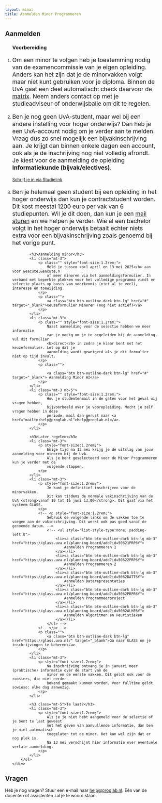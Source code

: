 ```yaml
---
layout: minai
title: Aanmelden Minor Programmeren
---
```





<div class="rounded-lg py-5 min-vh-75 v-center text-center markered3">
    <div class="px-4">
        <h2 class="display-2 text-center mb-4 text-lisght">Aanmelden</h2>
        <ol class="w-50 mx-auto text-left">
            <h3>Voorbereiding</h3>
            <li class="mt-3">
                <p style="font-size:1.2rem;">
                    Om een minor te volgen heb je toestemming nodig van de 
                    examencommissie van je eigen opleiding. Anders kan het zijn 
                    dat je de minorvakken volgt maar niet kunt gebruiken 
                    voor je diploma. Binnen de UvA gaat een deel automatisch: check 
                    daarvoor de <a href="#">matrix</a>. Neem anders contact
                    op met je studieadviseur of onderwijsbalie om dit te regelen.
                </p>
            </li>
            <li class="mt-3">
                <p style="font-size:1.2rem;">
                    Ben je nog geen UvA-student, maar wel bij een andere instelling voor hoger
                    onderwijs? Dan heb je een UvA-account nodig om je verder aan te melden. 
                    Vraag dus zo snel mogelijk een bijvakinschrijving aan. Je krijgt dan binnen
                    enkele dagen een account, ook als je de inschrijving nog niet volledig afrondt. Je kiest voor de aanmelding de opleiding <strong>Informatiekunde (bijvak/electives)</strong>.
                </p>
                <p class="">
                    <a class="btn btn-outline-dark btn-lg" href="https://www.studielink.nl/" target="_blank">Schrijf je in via Studielink</a>
                </p>
            </li>
            <li class="mt-3">
                <p class="mb-5" style="font-size:1.2rem;">
                    Ben je helemaal geen student bij een opleiding in het hoger onderwijs dan kun je contractstudent worden. Dit kost meestal
                    1200 euro per vak van 6 studiepunten. Wil je dit doen, dan kun je een 
                    <a href="mailto:help@proglab.nl">mail sturen</a> en we helpen je verder.
                    Wie al een bachelor volgt in het hoger onderwijs betaalt echter niets
                    extra voor een bijvakinschrijving zoals genoemd bij het vorige punt.
                </p>
            </li>

            <h3>Aanmelding minor</h3>
            <li class="mt-3">
                <p class="" style="font-size:1.2rem;">
                    Meld je tussen <b>1 april en 13 mei 2025</b> aan voor &eacute;&eacute;n 
                    of meer minoren via het aanmeldingsformulier. In verband met beperkte plekken voor het volledige programma vindt er selectie plaats op basis van voorkennis (niet al te veel), interesse en toewijding.
                </p>
                <p class="">
                    <a class="btn btn-outline-dark btn-lg" href="#" target="_blank">Keuzeformulier Minoren (nog niet actief)</a>
                </p>
            </li>
            <li class="mt-3">
                <p class="" style="font-size:1.2rem;">
                    Naast aanmelding voor de selectie hebben we meer informatie
                    van je nodig om je te begeleiden bij de aanmelding. Vul dit formulier
                    <b>direct</b> in zodra je klaar bent met het keuzeformulier. Let op dat je 
                    aanmelding wordt geweigerd als je dit formulier niet op tijd invult.
                </p>
                <p class="">

                    <a class="btn btn-outline-dark btn-lg" href="#" target="_blank"> Aanmelding Minor AI</a>
                </p>
            </li>
            <li class="mt-3 mb-5">
                <p class="" style="font-size:1.2rem;">
                    Hou je studentenmail in de gaten voor het geval wij vragen hebben, 
                    bijvoorbeeld over je vooropleiding. Mocht je zelf vragen hebben in deze 
                    periode, mail dan gerust naar <a href="mailto:help@proglab.nl">help@proglab.nl</a>.
                </p>
            </li>

            <h3>Later regelen</h3>
            <li class="mt-3">
                <p style="font-size:1.2rem;">
                    Enige tijd na 13 mei krijg je de uitslag van jouw aanmelding voor minoren bij de UvA.
                    Als je bent geselecteerd voor de Minor Programmeren kun je verder met de 
                    volgende stappen.
                </p>
            </li>
            <li class="mt-3">
                <p style="font-size:1.2rem;">
                    Je kunt je definitief inschrijven voor de minorvakken.
                    Dit kan tijdens de normale vakinschrijving van de UvA <strong>vanaf 10 tot 16 juni 13:00</strong>. Dit gaat via het systeem GLASS.
                </p>
                <!-- <p style="font-size:1.2rem;">
                    Gebruik de volgende links om de vakken toe te voegen aan de vakinschrijving. Dit werkt ook pas goed vanaf de genoemde datum. -->
                    <!-- <ul style="list-style-type:none; padding-left:0">
                        <li><a class="btn btn-outline-dark btn-lg mb-3" href="https://glass.uva.nl/planning-board/add?id=50621PRP6Y">
                            Aanmelden Programmeren 1
                        </a></li>
                        <li><a class="btn btn-outline-dark btn-lg mb-3" href="https://glass.uva.nl/planning-board/add?id=50622PRP6Y">
                            Aanmelden Programmeren 2
                        </a></li>
                        <li><a class="btn btn-outline-dark btn-lg mb-3" href="https://glass.uva.nl/planning-board/add?id=5062DATT6Y">
                            Aanmelden Datarepresentaties
                        </a></li>
                        <li><a class="btn btn-outline-dark btn-lg mb-3" href="https://glass.uva.nl/planning-board/add?id=5062PRPR6Y">
                            Aanmelden Programmeerproject
                        </a></li>
                        <li><a class="btn btn-outline-dark btn-lg mb-3" href="https://glass.uva.nl/planning-board/add?id=5062ALHE6Y">
                            Aanmelden Algoritmen en Heuristieken
                        </a></li>
                    </ul> -->
                <!-- </p> -->
                <p class="">
                    <a class="btn btn-outline-dark btn-lg" href="https://glass.uva.nl/" target="_blank">Ga naar GLASS om je inschrijvingen te beheren</a>
                </p>
            </li>
            <li class="mt-3">
                <p style="font-size:1.2rem;">
                    Na inschrijving ontvang je in januari meer (praktische) informatie over de start van de
                    minor en de eerste vakken. Dit geldt ook voor de roosters, die niet eerder
                    bekend gemaakt kunnen worden. Voor fulltime geldt sowieso: elke dag aanwezig.
                </p>
            </li>
            
            <h3 class="mt-5">Te laat?</h3>
            <li class="mt-3">
                <p style="font-size:1.2rem;">
                    Als je je niet hebt aangemeld voor de selectie of je bent te laat geweest
                    met het geven van aanvullende informatie, dan ben je niet automatisch
                    toegelaten tot de minor. Het kan wel zijn dat er nog plek is. 
                    Na 13 mei verschijnt hier informatie over eventuele verlate aanmelding.
                </p>
            </li>
        </ol>
    </div>
</div>


<div class="panel-bg panel-padded panel-content-50">
    <h2 class="display-4">Vragen</h2>
    <p class="display-6">
        Heb je nog vragen? Stuur een e-mail naar <a href="mailto:help@proglab.nl">help@proglab.nl</a>. E&eacute;n van de docenten of assistenten zal je te woord staan.
    </p>
</div>

